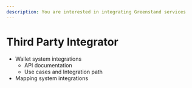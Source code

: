 ```yaml
---
description: You are interested in integrating Greenstand services
---
```


# Third Party Integrator

* Wallet system integrations
  * API documentation
  * Use cases and Integration path
* Mapping system integrations
